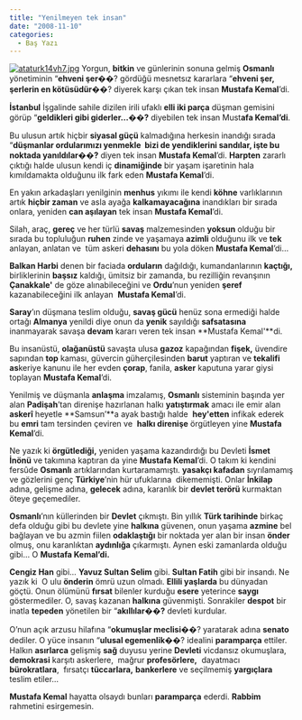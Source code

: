 ```yaml
---
title: "Yenilmeyen tek insan"
date: "2008-11-10"
categories: 
  - Baş Yazı
---
```


[![ataturk14vh7.jpg](/uploads/2008/11/ataturk14vh7.jpg)](/uploads/2008/11/ataturk14vh7.jpg "ataturk14vh7.jpg") Yorgun, **bitkin** ve günlerinin sonuna gelmiş **Osmanlı** yönetiminin “**ehveni şer**��? gördüğü mesnetsız kararlara “**ehveni şer, şerlerin en kötüsüdür**��? diyerek karşı çıkan tek insan **Mustafa Kemal**’di.

**İstanbul** İşgalinde sahile dizilen irili ufaklı **elli iki parça** düşman gemisini görüp “**geldikleri gibi giderler…��?** diyebilen tek insan Must**afa Kemal’di**.

Bu ulusun artık hiçbir **siyasal güçü** kalmadığına herkesin inandığı sırada “**düşmanlar ordularımızı yenmekle  bizi de yendiklerini sandılar, işte bu noktada yanıldılar��?** diyen tek insan **Mustafa Kemal**’di. **Harpten** zararlı çıktığı halde ulusun kendi iç **dinamiğinde** bir yaşam işaretinin hala kımıldamakta olduğunu ilk fark eden **Mustafa Kemal**’di.

En yakın arkadaşları yenilginin **menhus** yıkımı ile kendi **köhne** varlıklarının artık **hiçbir zaman** ve asla ayağa **kalkamayacağına** inandıkları bir sırada onlara, yeniden **can aşılayan** tek insan **Mustafa Kemal**’di.

Silah, araç, **gereç** ve her türlü **savaş** malzemesinden **yoksun** olduğu bir sırada bu topluluğun **ruhen** zinde ve yaşamaya **azimli** olduğunu ilk ve **tek** anlayan, anlatan ve  tüm askeri **dehasını** bu yola döken **Mustafa Kemal**’di…

**Balkan Harbi** denen bir faciada **orduların** dağıldığı, kumandanlarının **kaçtığı,** birliklerinin **başsız** kaldığı, ümitsiz bir zamanda, bu rezilliğin revanşının **Çanakkale'** de göze alınabileceğini ve **Ordu**’nun yeniden **şeref** kazanabileceğini ilk anlayan  **Mustafa Kemal**’di.

**Saray**’ın düşmana teslim olduğu, **savaş gücü** henüz sona ermediği halde ortağı **Almanya** yenildi diye onun da **yenik** sayıldığı **safsatasına** inanmayarak savaşa **devam** kararı veren tek insan **Mustafa Kemal'**di.

Bu insanüstü, **olağanüstü** savaşta ulusa **gazoz** kapağından **fişek,** üvendire sapından **top** kaması, güvercin güherçilesinden **barut** yaptıran ve **tekalifi as**keriye kanunu ile her evden **çorap**, fanila, **asker** kaputuna yarar giysi toplayan **Mustafa Kemal**’di.

Yenilmiş ve düşmanla **anlaşma** imzalamış, **Osmanlı** sisteminin başında yer alan **Padişah**’tan direnişe hazırlanan halkı **yatıştırmak** amacı ile emir alan **askerî** heyetle **Samsun’**a ayak bastığı halde  **hey'etten** infikak ederek bu **emri** tam tersinden çeviren ve  **halkı direnişe** örgütleyen yine **Mustafa Kemal**’di.

Ne yazık ki **örgütlediği,** yeniden yaşama kazandırdığı bu Devleti **İsmet İnönü** ve takımına kaptıran da yine **Mustafa Kemal**’di. O takım ki kendini fersûde **Osmanlı** artıklarından kurtaramamıştı. **yasakçı kafadan** sıyrılamamış ve gözlerini genç **Türkiye**’nin hür ufuklarına  dikememişti. Onlar **İnkilap** adına, gelişme adına, **gelecek** adına, karanlık bir **devlet terörü** kurmaktan öteye geçemediler.

**Osmanlı**’nın küllerinden bir **Devlet** çıkmıştı. Bin yıllık **Türk tarihinde** birkaç defa olduğu gibi bu devlete yine **halkına** güvenen, onun yaşama **azmine** bel bağlayan ve bu azmin fiilen **odaklaştığı** bir noktada yer alan bir insan **önder** olmuş, onu karanlıktan **aydınlığa** çıkarmıştı. Aynen eski zamanlarda olduğu gibi… O **Mustafa Kemal’di.**

**Cengiz Han** gibi… **Yavuz Sultan Selim** gibi. **Sultan Fatih** gibi bir insandı. Ne yazık ki  O ulu **önderin** ömrü uzun olmadı. **Ellili yaşlarda** bu dünyadan göçtü. Onun ölümünü **fırsat** bilenler kurduğu **esere** yeterince **saygı** göstermediler. O, savaş kazanan **halkına** güvenmişti. Sonrakiler **despot** bir inatla **tepeden** yönetilen bir “**akıllılar��?** devleti kurdular.

O’nun açık arzusu hilafına “**okumuşlar meclisi**��? yaratarak adına **senato** dediler. O yüce insanın “**ulusal egemenlik**��? idealini **paramparça** ettiler. Halkın **asırlarca** gelişmiş **sağ** duyusu yerine **Devleti** vicdansız okumuşlara,  **demokrasi** karşıtı askerlere,  mağrur **profesörlere,**  dayatmacı  **bürokratlara**,  fırsatçı **tüccarlara,** **bankerlere** ve seçilmemiş **yargıçlara** teslim etiler…

**Mustafa Kemal** hayatta olsaydı bunları **paramparça** ederdi. **Rabbim** rahmetini esirgemesin.
